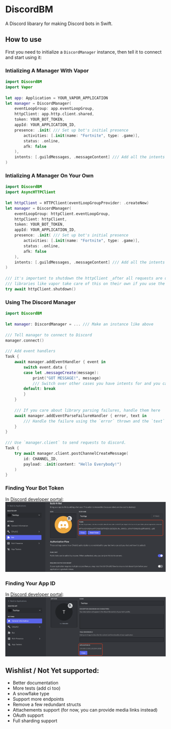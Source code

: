 # DiscordBM

A Discord libarary for making Discord bots in Swift.

## How to use
First you need to initialize a `DiscordManager` instance, then tell it to connect and start using it:

### Intializing A Manager With Vapor
```swift
import DiscordBM
import Vapor

let app: Application = YOUR_VAPOR_APPLICATION
let manager = DiscordManager(
    eventLoopGroup: app.eventLoopGroup,
    httpClient: app.http.client.shared,
    token: YOUR_BOT_TOKEN,
    appId: YOUR_APPLICATION_ID,
    presence: .init( /// Set up bot's initial presence
        activities: [.init(name: "Fortnite", type: .game)],
        status: .online,
        afk: false
    ),
    intents: [.guildMessages, .messageContent] /// Add all the intents you want
)
```

### Intializing A Manager On Your Own
```swift
import DiscordBM
import AsyncHTTPClient

let httpClient = HTTPClient(eventLoopGroupProvider: .createNew)
let manager = DiscordManager(
    eventLoopGroup: httpClient.eventLoopGroup,
    httpClient: httpClient,
    token: YOUR_BOT_TOKEN,
    appId: YOUR_APPLICATION_ID,
    presence: .init( /// Set up bot's initial presence
        activities: [.init(name: "Fortnite", type: .game)],
        status: .online,
        afk: false
    ),
    intents: [.guildMessages, .messageContent] /// Add all the intents you want
)

/// it's important to shutdown the httpClient _after all requests are done_, even if one failed
/// libraries like vapor take care of this on their own if you use the shared http client
try await httpClient.shutdown()
```

### Using The Discord Manager
```swift
import DiscordBM

let manager: DiscordManager = ... /// Make an instance like above

/// Tell manager to connect to Discord
manager.connect()

/// Add event handlers
Task {
    await manager.addEventHandler { event in
        switch event.data {
        case let .messageCreate(message):
            print("GOT MESSAGE!", message)
            /// Switch over other cases you have intents for and you care about.
        default: break
        }
    }
    
    /// If you care about library parsing failures, handle them here
    await manager.addEventParseFailureHandler { error, text in
        /// Handle the failure using the `error` thrown and the `text` received.
    }
}

/// Use `manager.client` to send requests to discord.
Task {
    try await manager.client.postChannelCreateMessage(
        id: CHANNEL_ID,
        payload: .init(content: "Hello Everybody!")
    )
}
```

### Finding Your Bot Token
In [Discord developer portal](https://discord.com/developers/applications):
![Finding Bot Token](/images/bot_token.png)

### Finding Your App ID
In [Discord developer portal](https://discord.com/developers/applications):
![Finding App ID](/images/bot_app_id.png)

## Wishlist / Not Yet supported:
* Better documentation
* More tests (add ci too)
* A snowflake type
* Support more endpoints
* Remove a few redundant structs
* Attachements support (for now, you can provide media links instead)
* OAuth support
* Full sharding support
